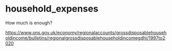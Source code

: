 # household_expenses
How much is enough?

https://www.ons.gov.uk/economy/regionalaccounts/grossdisposablehouseholdincome/bulletins/regionalgrossdisposablehouseholdincomegdhi/1997to2020